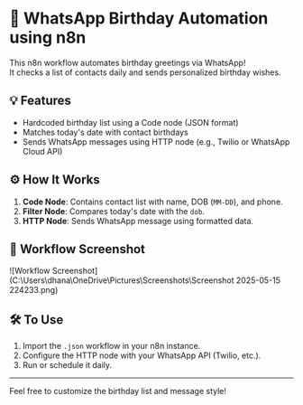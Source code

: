 # 🎂 WhatsApp Birthday Automation using n8n

This n8n workflow automates birthday greetings via WhatsApp!  
It checks a list of contacts daily and sends personalized birthday wishes.

## 💡 Features
- Hardcoded birthday list using a Code node (JSON format)
- Matches today's date with contact birthdays
- Sends WhatsApp messages using HTTP node (e.g., Twilio or WhatsApp Cloud API)

## ⚙️ How It Works
1. **Code Node**: Contains contact list with name, DOB (`MM-DD`), and phone.
2. **Filter Node**: Compares today's date with the `dob`.
3. **HTTP Node**: Sends WhatsApp message using formatted data.

## 📸 Workflow Screenshot
![Workflow Screenshot](C:\Users\dhana\OneDrive\Pictures\Screenshots\Screenshot 2025-05-15 224233.png)

## 🛠️ To Use
1. Import the `.json` workflow in your n8n instance.
2. Configure the HTTP node with your WhatsApp API (Twilio, etc.).
3. Run or schedule it daily.

---

Feel free to customize the birthday list and message style!

